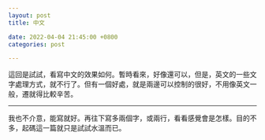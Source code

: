 ```yaml
---
layout: post
title: 中文

date: 2022-04-04 21:45:00 +0800
categories: post

---
```


這回是試試，看寫中文的效果如何。暫時看來，好像還可以，但是，英文的一些文字處理方式，就不行了。但有一個好處，就是兩邊可以控制的很好，不用像英文一般，遷就得比較辛苦。

---


我也不介意，能寫就好。再往下寫多兩個字，或兩行，看看感覺會是怎樣。目的不多，起碼這一篇就只是試試水溫而已。



